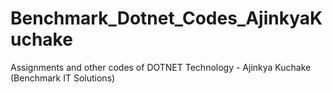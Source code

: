 # Benchmark_Dotnet_Codes_AjinkyaKuchake
Assignments and other codes of DOTNET Technology - Ajinkya Kuchake (Benchmark IT Solutions)
